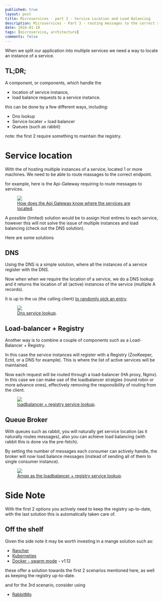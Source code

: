 ```yaml
---
published: true
layout: post
title: Microservices - part 3 - Service Location and Load Balancing
description: Microservices - Part 3 - routing messages to the correct service instance.
date: 2016-01-10
tags: [microservice, architecture]
comments: false
---
```


When we split our application into multiple services we need a way to locate an instance of a service.

## TL;DR;

A component, or components, which handle the 

- location of service instance, 
- load balance requests to a service instance. 

this can be done by a few different ways, including:

- Dns lookup
- Service locater + load balancer
- Queues (such as rabbit)

note: the first 2 require something to maintain the registry.

# Service location

With the of hosting multiple instances of a service, located 1 or more machines. We need to be able to route massages to the correct endpoint.

for example, here is the Api-Gateway requiring to route messages to services.

<figure>
	<a href="http://dbones.github.io/images/posts/2015/microservices/client-depends-on-services-directly.JPG"><img src="http://dbones.github.io/images/posts/2015/microservices/apiGateway-requires-service-location.JPG" /></a>
	<figcaption><a href="http://dbones.github.io/images/posts/2015/microservices/apiGateway-requires-service-location.JPG" title="Microserive">How does the Api Gateway know where the services are located</a>.</figcaption>
</figure>
 

A possible (limited) solution would be to assign Host entires to each service, however this will not solve the issue of multiple instances and load balancing (check out the DNS solution).

Here are some solutions

## DNS

Using the DNS is a simple solution, where all the instances of a service register with the DNS. 

Now when when we require the location of a service, we do a DNS lookup and it returns the location of all (active) instances of the service (multiple A records).

It is up to the us (the calling client) [to randomly pick an entry](https://github.com/rancher/rancher/issues/1401).

<figure>
	<a href="http://dbones.github.io/images/posts/2015/microservices/serviceDiscovery-dns.JPG"><img src="http://dbones.github.io/images/posts/2015/microservices/serviceDiscovery-dns.JPG" /></a>
	<figcaption><a href="http://dbones.github.io/images/posts/2015/microservices/serviceDiscovery-dns.JPG" title="Dns lookup">Dns service lookup</a>.</figcaption>
</figure>

## Load-balancer + Registry

Another way is to combine a couple of components such as a Load-Balancer + Registry. 

In this case the service instances will register with a Registry (ZooKeeper, Ectd, or a DNS for example). This is where the list of active services will be maintained.

Now each request will be routed through a load-balancer (HA proxy, Nginx). In this case we can make use of the loadbalancer stratgies (round robin or more advance ones), effectively removing the responsibility of routing from the client.

<figure>
	<a href="http://dbones.github.io/images/posts/2015/microservices/serviceDiscovery-registry.JPG"><img src="http://dbones.github.io/images/posts/2015/microservices/serviceDiscovery-registry.JPG" /></a>
	<figcaption><a href="http://dbones.github.io/images/posts/2015/microservices/serviceDiscovery-registry.JPG" title="loadbalancer + registry lookup">loadbalancer + registry service lookup</a>.</figcaption>
</figure>

 
## Queue Broker

With queues such as rabbit, you will naturally get service location (as it naturally routes messages), also you can achieve load balancing (with rabbit this is done via the pre-fetch). 

By setting the number of messages each consumer can actively handle, the broker will now load balance messages (instead of sending all of them to single consumer instance).

<figure>
	<a href="http://dbones.github.io/images/posts/2015/microservices/serviceDiscovery-Amqp.JPG"><img src="http://dbones.github.io/images/posts/2015/microservices/serviceDiscovery-Amqp.JPG" /></a>
	<figcaption><a href="http://dbones.github.io/images/posts/2015/microservices/serviceDiscovery-Amqp.JPG" title="amqp lookup and balancer">Amqp as the loadbalancer + registry service lookup</a>.</figcaption>
</figure>

# Side Note

With the first 2 options you actively need to keep the registry up-to-date, with the last solution this is automatically taken care of.

## Off the shelf

Given the side note it may be worth investing in a mange solution such as:

- [Rancher](http://rancher.com/)
- [Kuberneties](http://kubernetes.io/)
- [Docker - swarm mode](https://blog.docker.com/2016/06/docker-1-12-built-in-orchestration/) - v1.12

these offer a solution towards the first 2 scenarios mentioned here, as well as keeping the registry up-to-date.

and for the 3rd scenario, consider using 

- [RabbitMq](https://www.rabbitmq.com/)